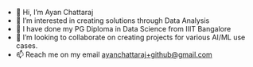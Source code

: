 - 👋 Hi, I’m Ayan Chattaraj
- 👀 I’m interested in creating solutions through Data Analysis
- 🌱 I have done my PG Diploma in Data Science from IIIT Bangalore
- 💞️ I’m looking to collaborate on creating projects for various AI/ML use cases.
- 📫 Reach me on my email ayanchattaraj+github@gmail.com

<!---
ayan-chattaraj/ayan-chattaraj is a ✨ special ✨ repository because its `README.md` (this file) appears on your GitHub profile.
You can click the Preview link to take a look at your changes.
--->
